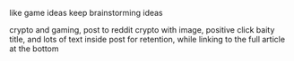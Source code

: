 like game ideas keep brainstorming ideas


crypto and gaming, post to reddit crypto with image, positive click baity title, and lots of text inside post for retention, while linking to the full article at the bottom
